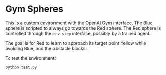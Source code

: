 # Gym Spheres

This is a custom environment with the OpenAI Gym interface.  The Blue sphere is scripted to always go towards the Red sphere.  The Red sphere is controlled through the `env.step` interface, possibly by a trained agent.

The goal is for Red to learn to approach its target point Yellow while avoiding Blue, and the obstacle blocks.

To test the environment:

```
python test.py
```
